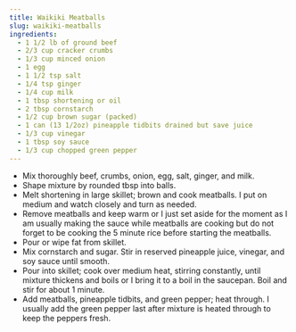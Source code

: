 ```yaml
---
title: Waikiki Meatballs
slug: waikiki-meatballs
ingredients:
  - 1 1/2 lb of ground beef
  - 2/3 cup cracker crumbs
  - 1/3 cup minced onion
  - 1 egg
  - 1 1/2 tsp salt
  - 1/4 tsp ginger
  - 1/4 cup milk
  - 1 tbsp shortening or oil
  - 2 tbsp cornstarch
  - 1/2 cup brown sugar (packed)
  - 1 can (13 1/2oz) pineapple tidbits drained but save juice
  - 1/3 cup vinegar
  - 1 tbsp soy sauce
  - 1/3 cup chopped green pepper
---
```


* Mix thoroughly beef, crumbs, onion, egg, salt, ginger, and milk.
* Shape mixture by rounded tbsp into balls.
* Melt shortening in large skillet; brown and cook meatballs. I put on medium and watch closely and turn as needed.
* Remove meatballs and keep warm or I just set aside for the moment as I am usually making the sauce while meatballs are cooking but do not forget to be cooking the 5 minute rice before starting the meatballs.
* Pour or wipe fat from skillet.
* Mix cornstarch and sugar. Stir in reserved pineapple juice, vinegar, and soy sauce until smooth.
* Pour into skillet; cook over medium heat, stirring constantly, until mixture thickens and boils or I bring it to a boil in the saucepan. Boil and stir for about 1 minute.
* Add meatballs, pineapple tidbits, and green pepper; heat through. I usually add the green pepper last after mixture is heated through to keep the peppers fresh.
